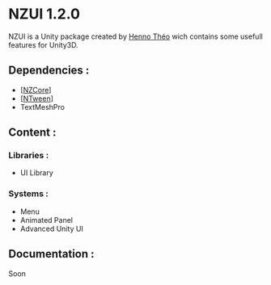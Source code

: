 # NZUI 1.2.0

NZUI is a Unity package created by [Henno Théo](https://github.com/NazioLT) wich contains some usefull features for Unity3D.

## Dependencies : 

* [[NZCore](https://github.com/NazioLT/NZCore)]
* [[NTween](https://github.com/NazioLT/NTween)]
* TextMeshPro

## Content :

### Libraries : 

* UI Library

### Systems : 

* Menu
* Animated Panel
* Advanced Unity UI

## Documentation :

Soon